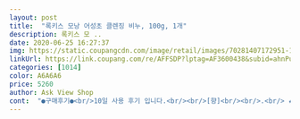 ```yaml
---
layout: post 
title:  "록키스 모낭 어성초 클렌징 비누, 100g, 1개" 
description: 록키스 모 ..
date: 2020-06-25 16:27:37 
img: https://static.coupangcdn.com/image/retail/images/70281407172951-1c8dd564-807e-4247-bdd8-c3f76ceec209.jpg 
linkUrl: https://link.coupang.com/re/AFFSDP?lptag=AF3600438&subid=ahnPublicAsk&pageKey=64882813&itemId=219459774&vendorItemId=3530391098&traceid=V0-113-a0d967f5c245276f 
categories: [1014] 
color: A6A6A6 
price: 5260 
author: Ask View Shop 
cont:  "●구매후기●<br/>10일 사용 후기 입니다.<br/><br/>[향]<br/><br/>.<br/> ★거품도 적당하게 잘 나오고 비누로 세안을 했을 때 눈이<br/>.<br/> ★비누 자체의 성분들도 도움이 많이 될 것 같았고<br/>.<br/> ★비누를 받자마자 집에 여분으로 있는 비누통을 찾아보니<br/>.<br/> ★세안을 하고 난 느낌은 얼굴이  맑아지는 느낌과 함께 세정력이 좋은 것 같고 기분이 그런건지 다음 날 여드름도 조금 가라앉은 듯 하네요.<br/><br/>.<br/> ★일단 후기들을 읽어보니 한번 경험해 보는 것도 나쁘지 않을 것 같다는 생각이 들었어요.<br/><br/>.<br/> ★참고로 사춘기 아이들의 기름진 두피나 모발에도 어성초 성분이 들어있는 샴푸가 확실히 도움이 되네요.<br/><br/>⚠️ 비누곽 찢겨져 오지 않게꼬롬 해주세욤<br/>✔사용감<br/>✔향<br/>✔후기<br/>✔️거품: 풍성하게 잘 나요.<br/> 피부에 자극없이 거품으로 세안할 수 있어요.<br/><br/>✔️단점: 눈에 들어가면 엄청 따가워요.<br/> 사용 후 피부에 트러블이 올라오거나 하는 건 전혀 없었는데 세안시 주의하지 않으면 엄청 따가움을 느낄 수 있으므로 주의가 필요해요!<br/>✔️동물실험을 거치지 않은 착한 제품<br/>✔️보습력: 사실 잘 모르겠습니다.<br/> 보습력도 우수하다고 하는데 개인적으로 저는 못 느꼈네요.<br/> 워낙 악건성이라 그럴 수도 있겠지만 평소 사용하는 약산성 클렌징폼의 경우 사용 후에도 당김이 거의 없는 편인데 어성초비누의 경우 사용직후는 촉촉함이 남은 것 같다가 조금만 지나면 당김이 심하게 느껴졌어요.<br/> 보습력이 좋다고 보기는 어렵네요.<br/><br/>✔️세정력: 기대이상입니다.<br/> 씻고나면 뽀득뽀득함이 바로 느껴져요.<br/><br/>✔️유통기한은 매우 넉넉한 편<br/>➕한달 사용후기✨<br/>➕한달이 좀 더 넘은 지금도 저는 여전히 사용할 때마다 눈에 닿으면 굉장히 따가워서 눈 뜨기도 힘든데 얼마전 우연히 신랑이 사용해보곤 좀 따갑긴 한데 너무너무 괴로울만큼은 아니라고 참을만한 정도라고 하네요.<br/> 개인차가 있는 듯 합니다<br/><br/>감초ㆍ민들레ㆍ바질붓말ㆍ다시마추출물ㆍ진피추출물<br/>개인적으로는 괜찮은 편인 것 같고 트러블성이신 분들은 저보다 훨씬 더 만족스럽지 않을까 싶어요.<br/> 악건성인 저는 재구매할지는 더 써봐야 알 것 같네요.<br/><br/>개인적인 견해이긴 하나 비누색도 마음에 들었어요.<br/><br/>걍 세안비누로  쭉  쓰면  이래저래  피부  좋아질것 같은데.<br/>.<br/><br/>걍 좋은것만  골라골라  넣어  만든것  같습니다<br/>거품 마사지하기 좋아요<br/>거품은 상당히 풍부해서<br/>고1 딸이 2,3달 전부터 아주 작은 여드름이 생겨나기 시작해서 어성초가 여드름에 좋다는 말을 듣고 비누부터 바꿔보자 싶어서 여기저기 검색하던 끝에 록키스를 선택했어요.<br/><br/>구매시기: 20년 3월초<br/>그외  오일의  종류도  어마무시합니다<br/>꼭! 쓰셔야 할듯 하네요 :D<br/>꾸준하게 사용해보니<br/>꾸준히 써야겠어욥 ㅎㅎ<br/>끝까지 잘 쓰고 있어요<br/>나몰라라  했네여<br/>당김읎고,  잠부족하면  어김읎이  근질근질  거리던<br/>더 많은 기간동안 경험해 본 후 다시 후기를 올려보도록 해야겠네요.<br/><br/>더쓸까  그만쓸까  하다가  한번 더  질렀습니다.<br/><br/>등등.<br/><br/>로즈마리향이 나네요<br/>마스크 착용하고 피부가 예민해져서<br/>마지막으로  수건으로  물끼를  닦아내지말고 톡톡<br/>많이 따갑다는 의견이 많았는데 딸아이도 조금 따갑게 느껴진다고 하네요.<br/><br/>모낭어성초비누 구입했어요<br/>모낭어성초비누 선택했어요<br/>모낭염과 좁쌀여드름에 어성초비누가<br/>모낭염인 분들 강추할게욧<br/>보들보들하면서 당기지 않고<br/>부분이 조금씩 딱지가 생기더라구요<br/>분명히 피부에 저자극이라고 하는데 저는 사용할 때마다 눈이나 코나 점막이란 점막에 스치기라도 하는 날이면 너무너무 따가워요.<br/> 눈뜨기가 힘들 정도로 아리기도 합니다.<br/> 비누 자체는 무르지도 않고 좋은데 착한 성분이라는데 왜 이렇게 아릴까요? 악건성이라 그런지 세안 후 온갖 수분은 다 빨아당긴 듯 건조해요.<br/> 아쉽지만 후기가 좋다고 모든 피부에 잘 맞는 건 아닌 것 같아요!<br/>비누가 많이 무르지 않고<br/>비누가 아주 단단하거나 무르거나 하진 않고 적당히 무게감도 있고 두께감도 느껴집니다.<br/><br/>비누곽에  빼곡히  적혀있는  수많은  성분들은<br/>비누만  좋은거  쓴다고  다 되는건  절대  아닐테고<br/>사용한지 1개 다 써가고 있어요<br/>성분이 20가지  이상인데여<br/>세안후에 건조하지 않고<br/>세정력도 좋아요<br/>순한비누를 찾다가 록키스<br/>아침  저녁  세안할때  쓰다보니  어느새  완전  콩알만한<br/>안만지고 완전 좋아요<br/>약간  뒤집어 지다시피한  면상도  어느정도  돌아왔고<br/>어성초가 피부진정에 좋다는 건 익히 알고 있고 천연재료로 만들었다고 해서 피부에도 자극적이지 않고 좋을 것 같아 구매했습니다.<br/><br/>여름  제외한  계절엔  웬만함  미온수로  헹궈주고<br/>연세드셔서 피부가 예민하신데<br/>연세드신 엄마ㆍ아빠는<br/>예전에 데일리로 쓰던 에그 비누통이 있어 둥근 록키스 비누를 반으로 싹툭과감하게 잘랐어요.<br/><br/>온천 갔다온것 처럼<br/>올리브오일ㆍ코코넛오일ㆍ포도씨오일ㆍ피마자오일<br/>유통기한: 22년 2월 5일<br/>이거  꼭 피부트러블이  있어야지만  쓸게 아닌<br/>이래저래  사서 쓴 보람이  있습니다.<br/><br/>일반 클렌징 비누보다는 여드름에 도움이 되는 듯 한 기분 좋은 비누인 것 같습니다.<br/><br/>잘도납니다.<br/><br/>잘때 긁었는데 점차점차<br/>재구매한 제품 이에요<br/>저 크기임에도  불가하고  눈처럼  하양하양한  거품이가<br/>저한텐 너무 뙇이에요<br/>전반적으로 마음에 들어요<br/>제가  알거나,  들어봤거나  하는것만  살짝  나열해보면<br/>좁쌀 여드름이 많았는데<br/>좁쌀여드름이 조금씩 줄더니<br/>좋다고 하더라구요<br/>좋아지더니 이제 얼굴도<br/>지금보니  어지간합니다ㅎ<br/>지금은 딱지부분이 떨어져서<br/>지금은 많이 좋아졌어요 :D<br/>찍어내듯이  물기제거하는게  좋켔쬬:<br/> - )<br/>처음에는 줄었고 좁쌀 여드름 났던<br/>첫구매  했을때는  상품평  위주로  보고는 급하게 사느라<br/>촉촉한 펀이에요<br/>추천할게요<br/>추천할게요☘☘<br/>크기가  됬는데여<br/>특히 모낭염이 심해서<br/>평소 트러블성은 아니나 악건성, 그날이 다가오면 가끔 트러블 한 두개 올라오는 정도, 홍조성 피부, 화장품 성분 제대로 확인안하고 사용하면 피부가 그대로 확 뒤집어져버리는 매우 약한 피부입니다.<br/> 메이크업을 진하게 하는 편은 아니라 세정력이 아주 강한 제품을 사용하진 않고 약산성 클렌징폼과 클렌징오일을 함께 사용하거나 클렌징폼 하나로 끝내는 경우가 많습니다.<br/><br/>평을 해주셨어요 :<br/> -)<br/>피부가 보들거린다고<br/>피부가 부드럽고 순하면서<br/>한달쫌  못되서  다썼어여<br/>회복되서 점차 좋아지고 있어요<br/>횟수도  줄어들었고<br/>10일 사용 후기 입니다.<br/><br/>[향]<br/><br/>.<br/> ★거품도 적당하게 잘 나오고 비누로 세안을 했을 때 눈이<br/>.<br/> ★비누 자체의 성분들도 도움이 많이 될 것 같았고<br/>.<br/> ★비누를 받자마자 집에 여분으로 있는 비누통을 찾아보니<br/>.<br/> ★세안을 하고 난 느낌은 얼굴이  맑아지는 느낌과 함께 세정력이 좋은 것 같고 기분이 그런건지 다음 날 여드름도 조금 가라앉은 듯 하네요.<br/><br/>.<br/> ★일단 후기들을 읽어보니 한번 경험해 보는 것도 나쁘지 않을 것 같다는 생각이 들었어요.<br/><br/>.<br/> ★참고로 사춘기 아이들의 기름진 두피나 모발에도 어성초 성분이 들어있는 샴푸가 확실히 도움이 되네요.<br/><br/>⚠️ 비누곽 찢겨져 오지 않게꼬롬 해주세욤<br/>✔사용감<br/>✔향<br/>✔후기<br/>✔️거품: 풍성하게 잘 나요.<br/> 피부에 자극없이 거품으로 세안할 수 있어요.<br/><br/>✔️단점: 눈에 들어가면 엄청 따가워요.<br/> 사용 후 피부에 트러블이 올라오거나 하는 건 전혀 없었는데 세안시 주의하지 않으면 엄청 따가움을 느낄 수 있으므로 주의가 필요해요!<br/>✔️동물실험을 거치지 않은 착한 제품<br/>✔️보습력: 사실 잘 모르겠습니다.<br/> 보습력도 우수하다고 하는데 개인적으로 저는 못 느꼈네요.<br/> 워낙 악건성이라 그럴 수도 있겠지만 평소 사용하는 약산성 클렌징폼의 경우 사용 후에도 당김이 거의 없는 편인데 어성초비누의 경우 사용직후는 촉촉함이 남은 것 같다가 조금만 지나면 당김이 심하게 느껴졌어요.<br/> 보습력이 좋다고 보기는 어렵네요.<br/><br/>✔️세정력: 기대이상입니다.<br/> 씻고나면 뽀득뽀득함이 바로 느껴져요.<br/><br/>✔️유통기한은 매우 넉넉한 편<br/>➕한달 사용후기✨<br/>➕한달이 좀 더 넘은 지금도 저는 여전히 사용할 때마다 눈에 닿으면 굉장히 따가워서 눈 뜨기도 힘든데 얼마전 우연히 신랑이 사용해보곤 좀 따갑긴 한데 너무너무 괴로울만큼은 아니라고 참을만한 정도라고 하네요.<br/> 개인차가 있는 듯 합니다<br/><br/>감초ㆍ민들레ㆍ바질붓말ㆍ다시마추출물ㆍ진피추출물<br/>개인적으로는 괜찮은 편인 것 같고 트러블성이신 분들은 저보다 훨씬 더 만족스럽지 않을까 싶어요.<br/> 악건성인 저는 재구매할지는 더 써봐야 알 것 같네요.<br/><br/>개인적인 견해이긴 하나 비누색도 마음에 들었어요.<br/><br/>걍 세안비누로  쭉  쓰면  이래저래  피부  좋아질것 같은데.<br/>.<br/><br/>걍 좋은것만  골라골라  넣어  만든것  같습니다<br/>거품 마사지하기 좋아요<br/>거품은 상당히 풍부해서<br/>고1 딸이 2,3달 전부터 아주 작은 여드름이 생겨나기 시작해서 어성초가 여드름에 좋다는 말을 듣고 비누부터 바꿔보자 싶어서 여기저기 검색하던 끝에 록키스를 선택했어요.<br/><br/>구매시기: 20년 3월초<br/>그외  오일의  종류도  어마무시합니다<br/>꼭! 쓰셔야 할듯 하네요 :D<br/>꾸준하게 사용해보니<br/>꾸준히 써야겠어욥 ㅎㅎ<br/>끝까지 잘 쓰고 있어요<br/>나몰라라  했네여<br/>당김읎고,  잠부족하면  어김읎이  근질근질  거리던<br/>더 많은 기간동안 경험해 본 후 다시 후기를 올려보도록 해야겠네요.<br/><br/>더쓸까  그만쓸까  하다가  한번 더  질렀습니다.<br/><br/>등등.<br/><br/>로즈마리향이 나네요<br/>마스크 착용하고 피부가 예민해져서<br/>마지막으로  수건으로  물끼를  닦아내지말고 톡톡<br/>많이 따갑다는 의견이 많았는데 딸아이도 조금 따갑게 느껴진다고 하네요.<br/><br/>모낭어성초비누 구입했어요<br/>모낭어성초비누 선택했어요<br/>모낭염과 좁쌀여드름에 어성초비누가<br/>모낭염인 분들 강추할게욧<br/>보들보들하면서 당기지 않고<br/>부분이 조금씩 딱지가 생기더라구요<br/>분명히 피부에 저자극이라고 하는데 저는 사용할 때마다 눈이나 코나 점막이란 점막에 스치기라도 하는 날이면 너무너무 따가워요.<br/> 눈뜨기가 힘들 정도로 아리기도 합니다.<br/> 비누 자체는 무르지도 않고 좋은데 착한 성분이라는데 왜 이렇게 아릴까요? 악건성이라 그런지 세안 후 온갖 수분은 다 빨아당긴 듯 건조해요.<br/> 아쉽지만 후기가 좋다고 모든 피부에 잘 맞는 건 아닌 것 같아요!<br/>비누가 많이 무르지 않고<br/>비누가 아주 단단하거나 무르거나 하진 않고 적당히 무게감도 있고 두께감도 느껴집니다.<br/><br/>비누곽에  빼곡히  적혀있는  수많은  성분들은<br/>비누만  좋은거  쓴다고  다 되는건  절대  아닐테고<br/>사용한지 1개 다 써가고 있어요<br/>성분이 20가지  이상인데여<br/>세안후에 건조하지 않고<br/>세정력도 좋아요<br/>순한비누를 찾다가 록키스<br/>아침  저녁  세안할때  쓰다보니  어느새  완전  콩알만한<br/>안만지고 완전 좋아요<br/>약간  뒤집어 지다시피한  면상도  어느정도  돌아왔고<br/>어성초가 피부진정에 좋다는 건 익히 알고 있고 천연재료로 만들었다고 해서 피부에도 자극적이지 않고 좋을 것 같아 구매했습니다.<br/><br/>여름  제외한  계절엔  웬만함  미온수로  헹궈주고<br/>연세드셔서 피부가 예민하신데<br/>연세드신 엄마ㆍ아빠는<br/>예전에 데일리로 쓰던 에그 비누통이 있어 둥근 록키스 비누를 반으로 싹툭과감하게 잘랐어요.<br/><br/>온천 갔다온것 처럼<br/>올리브오일ㆍ코코넛오일ㆍ포도씨오일ㆍ피마자오일<br/>유통기한: 22년 2월 5일<br/>이거  꼭 피부트러블이  있어야지만  쓸게 아닌<br/>이래저래  사서 쓴 보람이  있습니다.<br/><br/>일반 클렌징 비누보다는 여드름에 도움이 되는 듯 한 기분 좋은 비누인 것 같습니다.<br/><br/>잘도납니다.<br/><br/>잘때 긁었는데 점차점차<br/>재구매한 제품 이에요<br/>저 크기임에도  불가하고  눈처럼  하양하양한  거품이가<br/>저한텐 너무 뙇이에요<br/>전반적으로 마음에 들어요<br/>제가  알거나,  들어봤거나  하는것만  살짝  나열해보면<br/>좁쌀 여드름이 많았는데<br/>좁쌀여드름이 조금씩 줄더니<br/>좋다고 하더라구요<br/>좋아지더니 이제 얼굴도<br/>지금보니  어지간합니다ㅎ<br/>지금은 딱지부분이 떨어져서<br/>지금은 많이 좋아졌어요 :D<br/>찍어내듯이  물기제거하는게  좋켔쬬:<br/> - )<br/>처음에는 줄었고 좁쌀 여드름 났던<br/>첫구매  했을때는  상품평  위주로  보고는 급하게 사느라<br/>촉촉한 펀이에요<br/>추천할게요<br/>추천할게요☘☘<br/>크기가  됬는데여<br/>특히 모낭염이 심해서<br/>평소 트러블성은 아니나 악건성, 그날이 다가오면 가끔 트러블 한 두개 올라오는 정도, 홍조성 피부, 화장품 성분 제대로 확인안하고 사용하면 피부가 그대로 확 뒤집어져버리는 매우 약한 피부입니다.<br/> 메이크업을 진하게 하는 편은 아니라 세정력이 아주 강한 제품을 사용하진 않고 약산성 클렌징폼과 클렌징오일을 함께 사용하거나 클렌징폼 하나로 끝내는 경우가 많습니다.<br/><br/>평을 해주셨어요 :<br/> -)<br/>피부가 보들거린다고<br/>피부가 부드럽고 순하면서<br/>한달쫌  못되서  다썼어여<br/>회복되서 점차 좋아지고 있어요<br/>횟수도  줄어들었고<br/>" 
---
```

